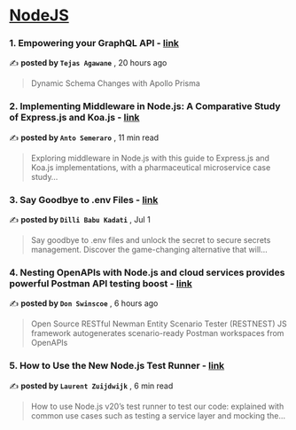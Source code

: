 
<h1><a href=https://medium.com/tag/nodejs/recommended target="_blank" rel="noopener noreferrer">NodeJS</a></h1>
<h3>1. Empowering your GraphQL API - <a href=https://medium.com/globant/empowering-your-graphql-api-89e343509a8?source=tag_recommended_feed---------0-84----------nodejs----------e2676463_21dd_46cd_9717_fb6131c26c3c------- target="_blank" rel="noopener noreferrer">link</a></h3>

✍️ **posted by `Tejas Agawane`** <date> , 20 hours ago</date>

<blockquote>Dynamic Schema Changes with Apollo Prisma</blockquote>

<h3>2. Implementing Middleware in Node.js: A Comparative Study of Express.js and Koa.js - <a href=https://medium.com/bitsrc/implementing-middleware-in-node-js-a-comparative-study-of-express-js-and-koa-js-a93f2ebd867c?source=tag_recommended_feed---------1-107----------nodejs----------e2676463_21dd_46cd_9717_fb6131c26c3c------- target="_blank" rel="noopener noreferrer">link</a></h3>

✍️ **posted by `Anto Semeraro`** <date> , 11 min read</date>

<blockquote>Exploring middleware in Node.js with this guide to Express.js and Koa.js implementations, with a pharmaceutical microservice case study…</blockquote>

<h3>3. Say Goodbye to .env Files - <a href=https://medium.com/towardsdev/say-goodbye-to-env-files-14f4a0a11de6?source=tag_recommended_feed---------2-85----------nodejs----------e2676463_21dd_46cd_9717_fb6131c26c3c------- target="_blank" rel="noopener noreferrer">link</a></h3>

✍️ **posted by `Dilli Babu Kadati`** <date> , Jul 1</date>

<blockquote>Say goodbye to .env files and unlock the secret to secure secrets management. Discover the game-changing alternative that will…</blockquote>

<h3>4. Nesting OpenAPIs with Node.js and cloud services provides powerful Postman API testing boost - <a href=https://medium.com/@dswinscoe/nesting-openapis-with-node-js-and-cloud-services-provides-powerful-postman-api-testing-boost-6be05e49fea2?source=tag_recommended_feed---------3-84----------nodejs----------e2676463_21dd_46cd_9717_fb6131c26c3c------- target="_blank" rel="noopener noreferrer">link</a></h3>

✍️ **posted by `Don Swinscoe`** <date> , 6 hours ago</date>

<blockquote>Open Source RESTful Newman Entity Scenario Tester (RESTNEST) JS framework autogenerates scenario-ready Postman workspaces from OpenAPIs</blockquote>

<h3>5. How to Use the New Node.js Test Runner - <a href=https://medium.com/bitsrc/how-to-use-the-new-node-js-test-runner-3a347289732?source=tag_recommended_feed---------4-107----------nodejs----------e2676463_21dd_46cd_9717_fb6131c26c3c------- target="_blank" rel="noopener noreferrer">link</a></h3>

✍️ **posted by `Laurent Zuijdwijk`** <date> , 6 min read</date>

<blockquote>How to use Node.js v20’s test runner to test our code: explained with common use cases such as testing a service layer and mocking the…</blockquote>

